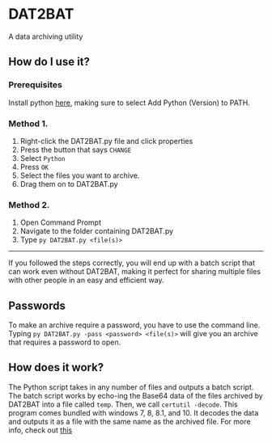 # DAT2BAT
A data archiving utility
## How do I use it?
### Prerequisites
Install python [here](https://www.python.org/downloads/), making sure to select Add Python (Version) to PATH.
### Method 1.
1. Right-click the DAT2BAT.py file and click properties
2. Press the button that says ```CHANGE```
3. Select ```Python```
4. Press ```OK```
5. Select the files you want to archive.
6. Drag them on to DAT2BAT.py
### Method 2.
1. Open Command Prompt
2. Navigate to the folder containing DAT2BAT.py
3. Type ```py DAT2BAT.py <file(s)>```
---
If you followed the steps correctly, you will end up with a batch script that can work even without DAT2BAT, making it perfect for sharing multiple files with other people in an easy and efficient way.

## Passwords

To make an archive require a password, you have to use the command line. Typing ```py DAT2BAT.py -pass <password> <file(s)>``` will give you an archive that requires a password to open.

## How does it work?
The Python script takes in any number of files and outputs a batch script. The batch script works by echo-ing the Base64 data of the files archived by DAT2BAT into a file called ```temp```. Then, we call ```certutil -decode```. This program comes bundled with windows 7, 8, 8.1, and 10. It decodes the data and outputs it as a file with the same name as the archived file. For more info, check out [this](Doc/DEV.md)
